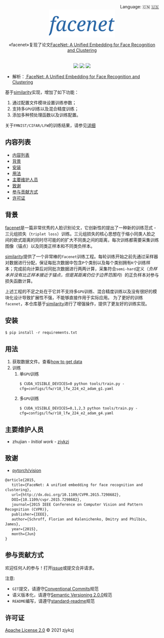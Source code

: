 <div align="right">
  Language:
    🇨🇳
  <a title="English" href="./README.md">🇺🇸</a>
</div>

 <div align="center"><a title="" href="https://github.com/ZJCV/facenet"><img align="center" src="./imgs/facenet.png"></a></div>

<p align="center">
  «facenet»复现了论文<a href="https://arxiv.org/abs/1503.03832">FaceNet: A Unified Embedding for Face Recognition and Clustering</a>
<br>
<br>
<br>
  <a href="https://github.com/RichardLitt/standard-readme"><img src="https://img.shields.io/badge/standard--readme-OK-green.svg?style=flat-square"></a>
  <a href="https://conventionalcommits.org"><img src="https://img.shields.io/badge/Conventional%20Commits-1.0.0-yellow.svg"></a>
  <a href="http://commitizen.github.io/cz-cli/"><img src="https://img.shields.io/badge/commitizen-friendly-brightgreen.svg"></a>
</p>

* 解析：[ FaceNet: A Unified Embedding for Face Recognition and Clustering](https://blog.zhujian.life/posts/d2015a83.html)

基于[similarity](https://github.com/pytorch/vision/tree/main/references/similarity)实现，增加了如下功能：

1. 通过配置文件模块设置训练参数；
2. 支持多`GPU`训练以及混合精度训练；
3. 添加多种预处理函数以及训练配置。

关于`FMNIST/CIFAR/LFW`的训练结果，请参见[详细](docs/README.md)

## 内容列表

- [内容列表](#内容列表)
- [背景](#背景)
- [安装](#安装)
- [用法](#用法)
- [主要维护人员](#主要维护人员)
- [致谢](#致谢)
- [参与贡献方式](#参与贡献方式)
- [许可证](#许可证)

## 背景

[facenet](https://arxiv.org/abs/1503.03832)是一篇非常优秀的人脸识别论文，它创新性的提出了一种新的训练范式 - 三元组损失（`triplet loss`）训练。三元组损失的核心思想在于缩小同类人脸之间的欧式距离的同时尽可能的的扩大不同类之间的距离，每次训练都需要采集训练图像（锚点）以及同类正样本和不同类负样本。

[similarity](https://github.com/pytorch/vision/tree/main/references/similarity)提供了一个非常棒的`facenet`训练工程。每轮训练开始之前先通过采样器对数据进行分配，保证每批次数据中包含`P`个类别以及每个类别拥有`K`个训练样本；完成前向计算后对同批次数据进行两两计算，采集符合`semi-hard`定义（*负样本并没有比正样本接近于锚点，但是其距离仍位于边界范围内*）的正负样本对参与损失函数计算。

上述工程的不足之处在于它并不支持多`GPU`训练、混合精度训练以及没有很好的模块化设计导致扩展性不强，不能够直接作用于实际应用。 为了更好的训练`facenet`，本仓库基于[similarity](https://github.com/pytorch/vision/tree/main/references/similarity)进行了增强操作，提供了更友好的训练实现。

## 安装

```
$ pip install -r requirements.txt
```

## 用法

1. 获取数据文件。查看[how to get data](./docs/how-to-get-data.md)
2. 训练
   1. 单`GPU`训练
      ```angular2html
      $ CUDA_VISIBLE_DEVICES=0 python tools/train.py -cfg=configs/lfw/r18_lfw_224_e2_adam_g1.yaml
      ```
   2. 多`GPU`训练
      ```angular2html
      $ CUDA_VISIBLE_DEVICES=0,1,2,3 python tools/train.py -cfg=configs/lfw/r18_lfw_224_e2_adam_g4.yaml
      ```

## 主要维护人员

* zhujian - *Initial work* - [zjykzj](https://github.com/zjykzj)

## 致谢

* [ pytorch/vision](https://github.com/pytorch/vision)

```
@article{2015,
   title={FaceNet: A unified embedding for face recognition and clustering},
   url={http://dx.doi.org/10.1109/CVPR.2015.7298682},
   DOI={10.1109/cvpr.2015.7298682},
   journal={2015 IEEE Conference on Computer Vision and Pattern Recognition (CVPR)},
   publisher={IEEE},
   author={Schroff, Florian and Kalenichenko, Dmitry and Philbin, James},
   year={2015},
   month={Jun}
}
```

## 参与贡献方式

欢迎任何人的参与！打开[issue](https://github.com/ZJCV/facenet/issues)或提交合并请求。

注意:

* `GIT`提交，请遵守[Conventional Commits](https://www.conventionalcommits.org/en/v1.0.0-beta.4/)规范
* 语义版本化，请遵守[Semantic Versioning 2.0.0](https://semver.org)规范
* `README`编写，请遵守[standard-readme](https://github.com/RichardLitt/standard-readme)规范

## 许可证

[Apache License 2.0](LICENSE) © 2021 zjykzj